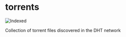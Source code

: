 torrents 
========
![Indexed](https://img.shields.io/badge/indexed-144698-blue)

Collection of torrent files discovered in the DHT network
